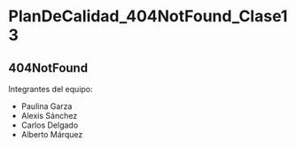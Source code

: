 # PlanDeCalidad_404NotFound_Clase13

## 404NotFound

Integrantes del equipo:
* Paulina Garza
* Alexis Sánchez
* Carlos Delgado
* Alberto Márquez
